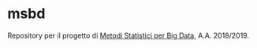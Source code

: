 # msbd
Repository per il progetto di [Metodi Statistici per Big Data](https://www.didattica.unipd.it/off/2016/LT/SC/SC2094/000ZZ/SCP4063754/N0), A.A. 2018/2019.
